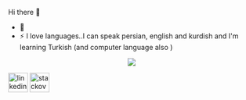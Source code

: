 

Hi there 👋

- 💬 
- ⚡ I love languages..I can speak persian, english and kurdish and I'm learning Turkish (and computer language also )

<p align="center">
  <img src="https://github-readme-stats.vercel.app/api?username=amirzaeii&show_icons=true&count_private=true&include_all_commits=true&theme=bear" />
</p>

[<img src='https://cdn.jsdelivr.net/npm/simple-icons@3.0.1/icons/linkedin.svg' alt='linkedin' height='40'>](https://www.linkedin.com/in/abbasmirzaei/)   [<img src='https://cdn.jsdelivr.net/npm/simple-icons@3.0.1/icons/stackoverflow.svg' alt='stackoverflow' height='40'>](https://stackoverflow.com/users/5511997/abbas-mirzaei?tab=profile)  
